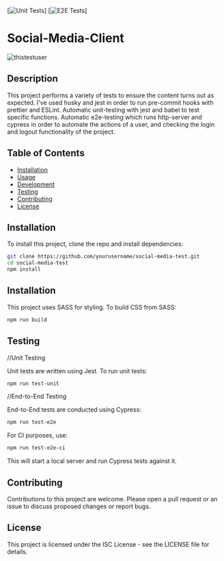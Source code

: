 [![Unit Tests](https://github.com/Queenen/social-media-client/actions/workflows/unit-test.yml/badge.svg)]
[![E2E Tests](https://github.com/Queenen/social-media-client/actions/workflows/e2e-test.yml/badge.svg)]

# Social-Media-Client

<img src='https://i.postimg.cc/3rmT7fKW/thistestuser.png' border='0' alt='thistestuser'/>

## Description

This project performs a variety of tests to ensure the content turns out as expected.
I've used husky and jest in order to run pre-commit hooks with prettier and ESLint.
Automatic unit-testing with jest and babel to test specific functions.
Automatic e2e-testing which runs http-server and cypress in order to automate the actions of a user, and checking the login and logout functionality of the project.

## Table of Contents

- [Installation](#installation)
- [Usage](#usage)
- [Development](#development)
- [Testing](#testing)
- [Contributing](#contributing)
- [License](#license)

## Installation

To install this project, clone the repo and install dependencies:

```bash
git clone https://github.com/yourusername/social-media-test.git
cd social-media-test
npm install
```

## Installation

This project uses SASS for styling. To build CSS from SASS:

```bash
npm run build
```

## Testing

//Unit Testing

Unit tests are written using Jest. To run unit tests:

```bash
npm run test-unit
```

//End-to-End Testing

End-to-End tests are conducted using Cypress:

```bash
npm run test-e2e
```

For CI purposes, use:

```bash
npm run test-e2e-ci
```

This will start a local server and run Cypress tests against it.

## Contributing

Contributions to this project are welcome. Please open a pull request or an issue to discuss proposed changes or report bugs.

## License

This project is licensed under the ISC License - see the LICENSE file for details.

